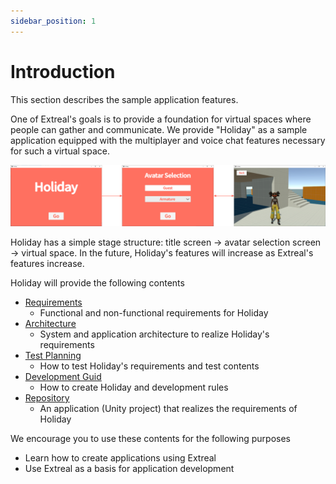 ```yaml
---
sidebar_position: 1
---
```


# Introduction

This section describes the sample application features.

One of Extreal's goals is to provide a foundation for virtual spaces where people can gather and communicate.
We provide "Holiday" as a sample application equipped with the multiplayer and voice chat features necessary for such a virtual space.

![holiday](/img/holiday.png)

Holiday has a simple stage structure: title screen -> avatar selection screen -> virtual space.
In the future, Holiday's features will increase as Extreal's features increase.

Holiday will provide the following contents

- [Requirements](/sample-app/requirements)
  - Functional and non-functional requirements for Holiday
- [Architecture](/sample-app/architecture)
  - System and application architecture to realize Holiday's requirements
- [Test Planning](/sample-app/test-planning)
  - How to test Holiday's requirements and test contents
- [Development Guid](/sample-app/dev-guide)
  - How to create Holiday and development rules
- [Repository](https://github.com/extreal-dev/Extreal.SampleApp.Holiday)
  - An application (Unity project) that realizes the requirements of Holiday

We encourage you to use these contents for the following purposes

- Learn how to create applications using Extreal
- Use Extreal as a basis for application development
